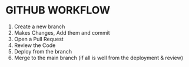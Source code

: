 # GITHUB WORKFLOW
1. Create a new branch
2. Makes Changes, Add them and commit
3. Open a Pull Request
4. Review the Code
5. Deploy from the branch
6. Merge to the main branch (if all is well from the deployment & review)